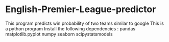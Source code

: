 # English-Premier-League-predictor
This program predicts win probability of two teams similar to google 
This is a python program 
Install the following dependencies : 
pandas 
matplotlib.pyplot
numpy
seaborn
scipystatsmodels
